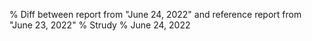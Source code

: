 % Diff between report from "June 24, 2022" and reference report from "June 23, 2022"
% Strudy
% June 24, 2022


